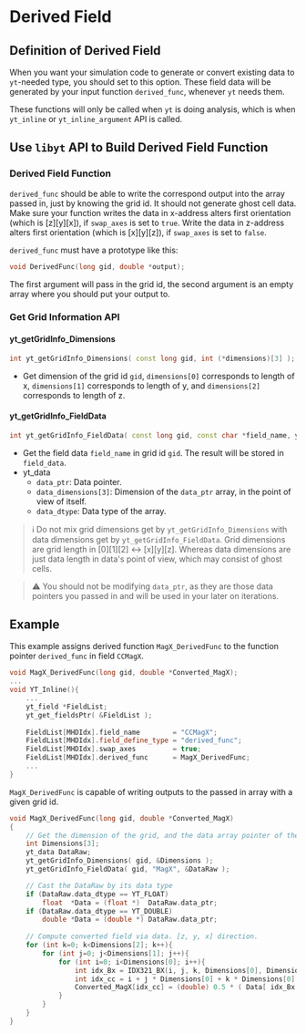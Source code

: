 # Derived Field
## Definition of Derived Field
When you want your simulation code to generate or convert existing data to `yt`-needed type, you should set to this option. These field data will be generated by your input function `derived_func`, whenever `yt` needs them.

These functions will only be called when `yt` is doing analysis, which is when  `yt_inline` or `yt_inline_argument` API is called. 

## Use `libyt` API to Build Derived Field Function
### Derived Field Function
`derived_func` should be able to write the correspond output into the array passed in, just by knowing the grid id. It should not generate ghost cell data. Make sure your function writes the data in x-address alters first orientation (which is [z][y][x]), if `swap_axes` is set to `true`. Write the data in z-address alters first orientation (which is [x][y][z]), if `swap_axes` is set to `false`. 

`derived_func` must have a prototype like this: 
```cpp
void DerivedFunc(long gid, double *output);
```
The first argument will pass in the grid id, the second argument is an empty array where you should put your output to.

### Get Grid Information API

#### yt\_getGridInfo\_Dimensions
```cpp
int yt_getGridInfo_Dimensions( const long gid, int (*dimensions)[3] );
```
- Get dimension of the grid id `gid`, `dimensions[0]` corresponds to length of x, `dimensions[1]` corresponds to length of y, and `dimensions[2]` corresponds to length of z.

#### yt\_getGridInfo\_FieldData
```cpp
int yt_getGridInfo_FieldData( const long gid, const char *field_name, yt_data *field_data);
```
- Get the field data `field_name` in grid id `gid`. The result will be stored in `field_data`.
- yt_data
  - `data_ptr`: Data pointer.
  - `data_dimensions[3]`: Dimension of the `data_ptr` array, in the point of view of itself.
  - `data_dtype`: Data type of the array.

> :information_source: Do not mix grid dimensions get by `yt_getGridInfo_Dimensions` with data dimensions get by `yt_getGridInfo_FieldData`. Grid dimensions are grid length in [0][1][2] <-> [x][y][z]. Whereas data dimensions are just data length in data's point of view, which may consist of ghost cells.

> :warning: You should not be modifying `data_ptr`, as they are those data pointers you passed in and will be used in your later on iterations.

## Example
This example assigns derived function `MagX_DerivedFunc` to the function pointer `derived_func` in field `CCMagX`.
```cpp
void MagX_DerivedFunc(long gid, double *Converted_MagX);
...
void YT_Inline(){
    ...
    yt_field *FieldList;
    yt_get_fieldsPtr( &FieldList );
	
    FieldList[MHDIdx].field_name        = "CCMagX";
    FieldList[MHDIdx].field_define_type = "derived_func";
    FieldList[MHDIdx].swap_axes         = true;
    FieldList[MHDIdx].derived_func      = MagX_DerivedFunc;
    ...
}
```

`MagX_DerivedFunc` is capable of writing outputs to the passed in array with a given grid id.
```cpp
void MagX_DerivedFunc(long gid, double *Converted_MagX)
{
    // Get the dimension of the grid, and the data array pointer of the grid
    int Dimensions[3];
    yt_data DataRaw;
    yt_getGridInfo_Dimensions( gid, &Dimensions );
    yt_getGridInfo_FieldData( gid, "MagX", &DataRaw );

    // Cast the DataRaw by its data type
    if (DataRaw.data_dtype == YT_FLOAT)
        float  *Data = (float *)  DataRaw.data_ptr;
    if (DataRaw.data_dtype == YT_DOUBLE)
        double *Data = (double *) DataRaw.data_ptr;
    
    // Compute converted field via data. [z, y, x] direction.
    for (int k=0; k<Dimensions[2]; k++){
        for (int j=0; j<Dimensions[1]; j++){
            for (int i=0; i<Dimensions[0]; i++){
                int idx_Bx = IDX321_BX(i, j, k, Dimensions[0], Dimensions[1]);
                int idx_cc = i + j * Dimensions[0] + k * Dimensions[0] * Dimensions[1];
                Converted_MagX[idx_cc] = (double) 0.5 * ( Data[ idx_Bx ] + Data[ idx_Bx + 1 ] );
            }
        }
    }
}
```